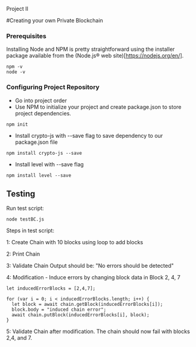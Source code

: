 
Project II

#Creating your own Private Blockchain




### Prerequisites

Installing Node and NPM is pretty straightforward using the installer package available from the (Node.js® web site)[https://nodejs.org/en/].
```
npm -v
node -v
```

### Configuring Project Repository
- Go into project order
- Use NPM to initialize your project and create package.json to store project dependencies.
```
npm init
```
- Install crypto-js with --save flag to save dependency to our package.json file
```
npm install crypto-js --save
```
- Install level with --save flag
```
npm install level --save
```

## Testing

Run test script:

```
node testBC.js
```
Steps in test script:

1: Create Chain with 10 blocks using loop to add blocks

2: Print Chain

3: Validate Chain 
Output should be: "No errors should be detected"

4: Modification - Induce errors by changing block data in Block 2, 4, 7
```
let inducedErrorBlocks = [2,4,7];
  
for (var i = 0; i < inducedErrorBlocks.length; i++) {
  let block = await chain.getBlock(inducedErrorBlocks[i]);
  block.body = "induced chain error";
  await chain.putBlock(inducedErrorBlocks[i], block);
}
```
   
5: Validate Chain after modification. The chain should now fail with blocks 2,4, and 7.
